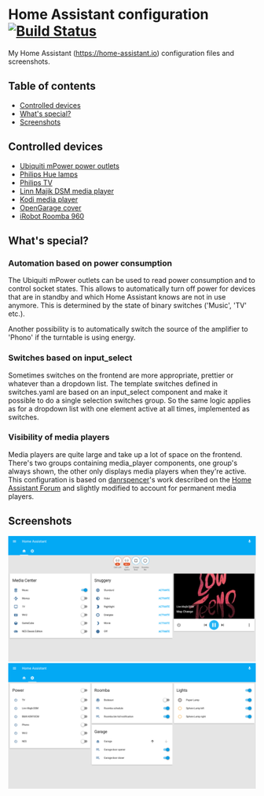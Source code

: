 # Home Assistant configuration [![Build Status](https://travis-ci.org/bliemli/home-assistant-config.svg?branch=master)](https://travis-ci.org/bliemli/home-assistant-config)

My Home Assistant (https://home-assistant.io) configuration files and screenshots.


## Table of contents

* [Controlled devices](#controlled-devices)
* [What's special?](#whats-special)
* [Screenshots](#screenshots)


## Controlled devices

* [Ubiquiti mPower power outlets](https://www.ubnt.com/mfi/mpower/)
* [Philips Hue lamps](http://www2.meethue.com/de-ch/productdetail/philips-hue-white-and-color-ambiance-starter-kit-a19)
* [Philips TV](http://www.mea.philips.com/c-p/47PFL6007H_12/6000-series-smart-led-tv-with-ambilight-spectra-2-and-pixel-precise-hd#see-all-benefits)
* [Linn Majik DSM media player](https://linn.co.uk/hifi-separates/network-music-players/majik)
* [Kodi media player](https://kodi.tv/)
* [OpenGarage cover](https://opengarage.io/)
* [iRobot Roomba 960](http://www.irobot.com/)


## What's special?

### Automation based on power consumption

The Ubiquiti mPower outlets can be used to read power consumption and to control socket states. This allows to automatically turn off power for devices that are in standby and which Home Assistant knows are not in use anymore. This is determined by the state of binary switches ('Music', 'TV' etc.).

Another possibility is to automatically switch the source of the amplifier to 'Phono' if the turntable is using energy.


### Switches based on input_select

Sometimes switches on the frontend are more appropriate, prettier or whatever than a dropdown list. The template switches defined in switches.yaml are based on an input_select component and make it possible to do a single selection switches group. So the same logic applies as for a dropdown list with one element active at all times, implemented as switches.


### Visibility of media players

Media players are quite large and take up a lot of space on the frontend. There's two groups containing media_player components, one group's always shown, the other only displays media players when they're active. This configuration is based on [danrspencer](https://github.com/danrspencer)'s work described on the [Home Assistant Forum](https://community.home-assistant.io/t/show-any-currently-active-media-player-on-default-view/23960?u=bliemli) and slightly modified to account for permanent media players.


## Screenshots

![Screenshot 1](images/ha01.png)
![Screenshot 2](images/ha02.png)

